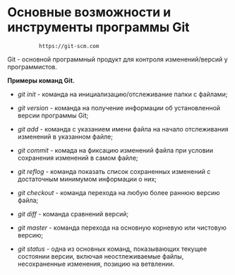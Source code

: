 # Основные возможности и инструменты программы Git 
              https://git-scm.com

Git - основной программный продукт для контроля изменений/версий у программистов.

**Примеры команд Git.**

* *git init* - команда на инициализацию/отслеживание папки с файлами;

* *git version* - команда на получение информации об установленной версии программы Git;

* *git add* - команда с указанием имени файла на начало отслеживания изменений в указанном файле;

* *git commit* - комада на фиксацию изменений файла при условии сохранения изменений в самом файле;

* *git reflog* - команда показать список сохраненных изменений с достаточным минимумом информации о них;

* *git checkout* - команда перехода на любую более раннюю версию файла;

* *git diff* - команда сравнений версий;

* *git master* - команда перехода на основную корневую или чистовую версию;

* *git status* - одна из основных команд, показывающих текущее состоянии версии, включая неостлеживаемые файлы, несохраненные изменения, позицию на ветвлении.